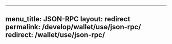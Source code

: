 ---

menu_title: JSON-RPC
layout: redirect
permalink: /develop/wallet/use/json-rpc/
redirect: /wallet/use/json-rpc/
---